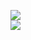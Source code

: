 [![](https://img.shields.io/badge/Made%20With-Github%20Spray-lightgrey.svg?style=for-the-badge&logo=github)](https://github.com/Annihil/github-spray#6615)  
[![](https://i.imgur.com/2DrTn0Z.gif)](https://github.com/Annihil/github-spray)